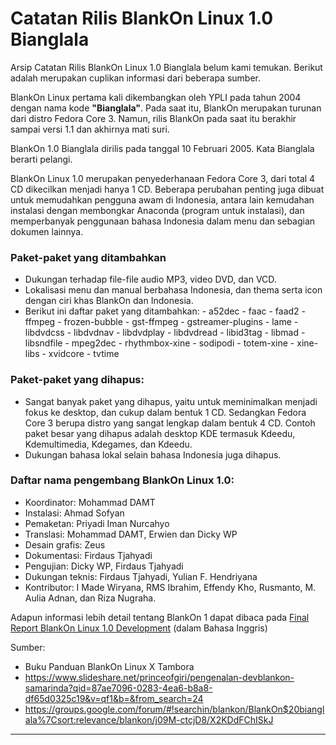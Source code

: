 # Catatan Rilis BlankOn Linux 1.0 Bianglala

Arsip Catatan Rilis BlankOn Linux 1.0 Bianglala belum kami temukan. Berikut adalah merupakan cuplikan informasi dari beberapa sumber.

BlankOn Linux pertama kali dikembangkan oleh YPLI pada tahun 2004 dengan nama kode **"Bianglala"**. Pada saat itu, BlankOn merupakan turunan dari distro Fedora Core 3. Namun, rilis BlankOn pada saat itu berakhir sampai versi 1.1 dan akhirnya mati suri.

BlankOn 1.0 Bianglala dirilis pada tanggal 10 Februari 2005. Kata Bianglala berarti pelangi.

BlankOn Linux 1.0 merupakan penyederhanaan Fedora Core 3, dari total 4 CD dikecilkan menjadi hanya 1 CD. Beberapa perubahan penting juga dibuat untuk memudahkan pengguna awam di Indonesia, antara lain kemudahan instalasi dengan membongkar Anaconda (program untuk instalasi), dan memperbanyak penggunaan bahasa Indonesia dalam menu dan sebagian dokumen lainnya.

### Paket-paket yang ditambahkan
  * Dukungan terhadap file-file audio MP3, video DVD, dan VCD.
  * Lokalisasi menu dan manual berbahasa Indonesia, dan thema serta icon dengan ciri khas BlankOn dan Indonesia.
  * Berikut ini daftar paket yang ditambahkan:
        - a52dec
        - faac
        - faad2
        - ffmpeg
        - frozen-bubble
        - gst-ffmpeg
        - gstreamer-plugins
        - lame
        - libdvdcss
        - libdvdnav
        - libdvdplay
        - libdvdread
        - libid3tag
        - libmad
        - libsndfile
        - mpeg2dec
        - rhythmbox-xine
        - sodipodi
        - totem-xine
        - xine-libs
        - xvidcore
        - tvtime

### Paket-paket yang dihapus:

  * Sangat banyak paket yang dihapus, yaitu untuk meminimalkan menjadi fokus ke desktop, dan cukup dalam bentuk 1 CD. Sedangkan
Fedora Core 3 berupa distro yang sangat lengkap dalam bentuk 4 CD. Contoh paket besar yang dihapus adalah desktop KDE termasuk
Kdeedu, Kdemultimedia, Kdegames, dan Kdeedu.
  * Dukungan bahasa lokal selain bahasa Indonesia juga dihapus.

### Daftar nama pengembang BlankOn Linux 1.0:

  - Koordinator: Mohammad DAMT
  - Instalasi: Ahmad Sofyan
  - Pemaketan: Priyadi Iman Nurcahyo
  - Translasi: Mohammad DAMT, Erwien dan Dicky WP
  - Desain grafis: Zeus
  - Dokumentasi: Firdaus Tjahyadi
  - Pengujian: Dicky WP, Firdaus Tjahyadi
  - Dukungan teknis: Firdaus Tjahyadi, Yulian F. Hendriyana
  - Kontributor: I Made Wiryana, RMS Ibrahim, Effendy Kho, Rusmanto,
    M. Aulia Adnan, dan Riza Nugraha.

Adapun informasi lebih detail tentang BlankOn 1 dapat dibaca pada [Final Report BlankOn Linux 1.0 Development](/Assets/Others/FinalReport.pdf) (dalam Bahasa Inggris)

Sumber:
  * Buku Panduan BlankOn Linux X Tambora
  * https://www.slideshare.net/princeofgiri/pengenalan-devblankon-samarinda?qid=87ae7096-0283-4ea6-b8a8-df65d0325c19&v=qf1&b=&from_search=24
  * https://groups.google.com/forum/#!searchin/blankon/BlankOn$20bianglala%7Csort:relevance/blankon/j09M-ctcjD8/X2KDdFChISkJ




---
 



